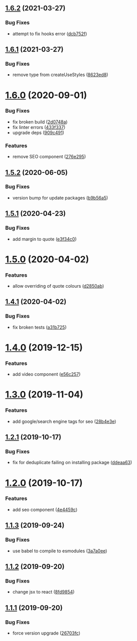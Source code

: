 ## [1.6.2](https://github.com/AnkurSheel/gatsby_shared_library/compare/v1.6.1...v1.6.2) (2021-03-27)


### Bug Fixes

* attempt to fix hooks error ([dcb752f](https://github.com/AnkurSheel/gatsby_shared_library/commit/dcb752f0a49673ee3b5c1edfc51615cbe34f4401))

## [1.6.1](https://github.com/AnkurSheel/gatsby_shared_library/compare/v1.6.0...v1.6.1) (2021-03-27)


### Bug Fixes

* remove type from createUseStyles ([8623ed8](https://github.com/AnkurSheel/gatsby_shared_library/commit/8623ed8e6c5b8a062bcf5ca18ab5861a64cb7e4a))

# [1.6.0](https://github.com/AnkurSheel/gatsby_shared_library/compare/v1.5.2...v1.6.0) (2020-09-01)


### Bug Fixes

* fix broken build ([2d0748a](https://github.com/AnkurSheel/gatsby_shared_library/commit/2d0748a2447963a3ecbe773af5fea327b02843f3))
* fix linter errors ([433f337](https://github.com/AnkurSheel/gatsby_shared_library/commit/433f3376909c4348dafc708f0d6077fc4a94ede5))
* upgrade deps ([909c491](https://github.com/AnkurSheel/gatsby_shared_library/commit/909c491976b3e7945d97eb17cdcf16cf0d7c4f9e))


### Features

* remove SEO component ([276e295](https://github.com/AnkurSheel/gatsby_shared_library/commit/276e29571de3e5da9c07a8d6a1fd5017b3a6829f))

## [1.5.2](https://github.com/AnkurSheel/gatsby_shared_library/compare/v1.5.1...v1.5.2) (2020-06-05)


### Bug Fixes

* version bump for update packages ([b9b56a5](https://github.com/AnkurSheel/gatsby_shared_library/commit/b9b56a5d0dcddfae9ab637c13859e1cfcbae450f))

## [1.5.1](https://github.com/AnkurSheel/gatsby_shared_library/compare/v1.5.0...v1.5.1) (2020-04-23)


### Bug Fixes

* add margin to quote ([e3f34c0](https://github.com/AnkurSheel/gatsby_shared_library/commit/e3f34c073f42b86f9812ac06ca33963621005ad6))

# [1.5.0](https://github.com/AnkurSheel/gatsby_shared_library/compare/v1.4.1...v1.5.0) (2020-04-02)


### Features

* allow overriding of quote colours ([d2850ab](https://github.com/AnkurSheel/gatsby_shared_library/commit/d2850abc2cbad0b8648e51ccf5a1b7d38c389aaa))

## [1.4.1](https://github.com/AnkurSheel/gatsby_shared_library/compare/v1.4.0...v1.4.1) (2020-04-02)


### Bug Fixes

* fix broken tests ([a31b725](https://github.com/AnkurSheel/gatsby_shared_library/commit/a31b7253939aff876ba246478193c71624ff05a5))

# [1.4.0](https://github.com/AnkurSheel/gatsby_shared_library/compare/v1.3.0...v1.4.0) (2019-12-15)


### Features

* add video component ([e56c257](https://github.com/AnkurSheel/gatsby_shared_library/commit/e56c2574202d58ab5bb5d263f6d399c8fb0ba679))

# [1.3.0](https://github.com/AnkurSheel/gatsby_shared_library/compare/v1.2.1...v1.3.0) (2019-11-04)


### Features

* add google/search engine tags for seo ([28b4e3e](https://github.com/AnkurSheel/gatsby_shared_library/commit/28b4e3e))

## [1.2.1](https://github.com/AnkurSheel/gatsby_shared_library/compare/v1.2.0...v1.2.1) (2019-10-17)


### Bug Fixes

* fix for deduplicate failing on installing package ([ddeaa63](https://github.com/AnkurSheel/gatsby_shared_library/commit/ddeaa63))

# [1.2.0](https://github.com/AnkurSheel/gatsby_shared_library/compare/v1.1.3...v1.2.0) (2019-10-17)


### Features

* add seo component ([4e4459c](https://github.com/AnkurSheel/gatsby_shared_library/commit/4e4459c))

## [1.1.3](https://github.com/AnkurSheel/gatsby_shared_library/compare/v1.1.2...v1.1.3) (2019-09-24)


### Bug Fixes

* use babel to compile to esmodules ([3a7a0ee](https://github.com/AnkurSheel/gatsby_shared_library/commit/3a7a0ee))

## [1.1.2](https://github.com/AnkurSheel/gatsby_shared_library/compare/v1.1.1...v1.1.2) (2019-09-20)


### Bug Fixes

* change jsx to react ([8fd9854](https://github.com/AnkurSheel/gatsby_shared_library/commit/8fd9854))

## [1.1.1](https://github.com/AnkurSheel/gatsby_shared_library/compare/v1.1.0...v1.1.1) (2019-09-20)


### Bug Fixes

* force version upgrade ([26703fc](https://github.com/AnkurSheel/gatsby_shared_library/commit/26703fc))
